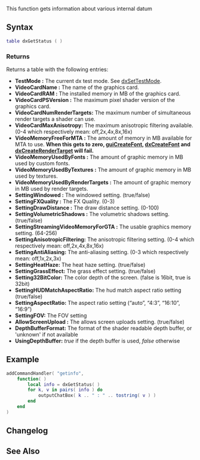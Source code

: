 This function gets information about various internal datum

Syntax
------

``` lua
table dxGetStatus ( )
```

### Returns

Returns a table with the following entries:

-   **TestMode :** The current dx test mode. See [dxSetTestMode](/docs/dxsettestmode.md "wikilink").
-   **VideoCardName :** The name of the graphics card.
-   **VideoCardRAM :** The installed memory in MB of the graphics card.
-   **VideoCardPSVersion :** The maximum pixel shader version of the graphics card.
-   **VideoCardNumRenderTargets:** The maximum number of simultaneous render targets a shader can use.
-   **VideoCardMaxAnisotropy:** The maximum anisotropic filtering available. (0-4 which respectively mean: off,2x,4x,8x,16x)
-   **VideoMemoryFreeForMTA :** The amount of memory in MB available for MTA to use. **When this gets to zero, [guiCreateFont](/docs/guicreatefont.md "wikilink"), [dxCreateFont](/docs/dxcreatefont.md "wikilink") and [dxCreateRenderTarget](/docs/dxcreaterendertarget.md "wikilink") will fail.**
-   **VideoMemoryUsedByFonts :** The amount of graphic memory in MB used by custom fonts.
-   **VideoMemoryUsedByTextures :** The amount of graphic memory in MB used by textures.
-   **VideoMemoryUsedByRenderTargets :** The amount of graphic memory in MB used by render targets.
-   **SettingWindowed :** The windowed setting. (true/false)
-   **SettingFXQuality :** The FX Quality. (0-3)
-   **SettingDrawDistance :** The draw distance setting. (0-100)
-   **SettingVolumetricShadows :** The volumetric shadows setting. (true/false)
-   **SettingStreamingVideoMemoryForGTA :** The usable graphics memory setting. (64-256)
-   **SettingAnisotropicFiltering:** The anisotropic filtering setting. (0-4 which respectively mean: off,2x,4x,8x,16x)
-   **SettingAntiAliasing:** The anti-aliasing setting. (0-3 which respectively mean: off,1x,2x,3x)
-   **SettingHeatHaze:** The heat haze setting. (true/false)
-   **SettingGrassEffect:** The grass effect setting. (true/false)
-   **Setting32BitColor:** The color depth of the screen. (false is 16bit, true is 32bit)
-   **SettingHUDMatchAspectRatio:** The hud match aspect ratio setting (true/false)
-   **SettingAspectRatio:** The aspect ratio setting (“auto”, “4:3”, “16:10”, “16:9”)
-   **SettingFOV:** The FOV setting
-   **AllowScreenUpload :** The allows screen uploads setting. (true/false)
-   **DepthBufferFormat:** The format of the shader readable depth buffer, or 'unknown' if not available
-   **UsingDepthBuffer:** *true* if the depth buffer is used, *false* otherwise

Example
-------

``` lua
addCommandHandler( "getinfo",
    function( )
        local info = dxGetStatus( )
        for k, v in pairs( info ) do
            outputChatBox( k .. " : " .. tostring( v ) )
        end
    end
)
```

Changelog
---------

See Also
--------
